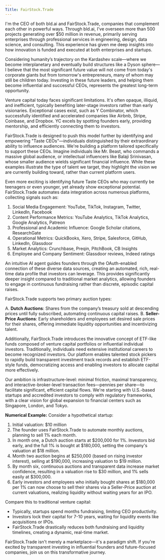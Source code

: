 ```yaml
---
Title: FairStock.Trade
---
```


I'm the CEO of both bld.ai and FairStock.Trade, companies that complement each other in powerful ways. Through bld.ai, I've overseen more than 500 projects generating over $50 million in revenue, primarily serving enterprises through professional services in engineering, design, data science, and consulting. This experience has given me deep insights into how innovation is funded and executed at both enterprises and startups.

Considering humanity’s trajectory on the Kardashev scale—where we become interplanetary and eventually build structures like a Dyson sphere—I believe that the most significant future value will not come from today's corporate giants but from tomorrow's entrepreneurs, many of whom may still be children today. Investing in these future leaders, and helping them become influential and successful CEOs, represents the greatest long-term opportunity.

Venture capital today faces significant limitations. It's often opaque, illiquid, and inefficient, typically benefiting later-stage investors rather than early visionaries. Exceptional cases exist, such as Y Combinator, which successfully identified and accelerated companies like Airbnb, Stripe, Coinbase, and Dropbox. YC excels by spotting founders early, providing mentorship, and efficiently connecting them to investors.

FairStock.Trade is designed to push this model further by identifying and empowering "Taste CEOs"—individuals distinguished by their extraordinary ability to influence audiences. We're building a platform tailored specifically to support these CEOs. Imagine individuals like Mr. Beast, who commands a massive global audience, or intellectual influencers like Balaji Srinivasan, whose smaller audience wields significant financial influence. While these examples illustrate the type of talent we target, they highlight the vision we are currently building toward, rather than current platform users.

Even more exciting is identifying future Taste CEOs who may currently be teenagers or even younger, yet already show exceptional potential. FairStock.Trade automates data integration across numerous platforms, collecting signals such as:

1. Social Media Engagement: YouTube, TikTok, Instagram, Twitter, LinkedIn, Facebook
2. Content Performance Metrics: YouTube Analytics, TikTok Analytics, Google Analytics, Patreon
3. Professional and Academic Influence: Google Scholar citations, ResearchGate
4. Operational Metrics: QuickBooks, Xero, Stripe, Salesforce, GitHub, LinkedIn, Glassdoor
5. Market Analytics: Crunchbase, Preqin, PitchBook, CB Insights
6. Employee and Company Sentiment: Glassdoor reviews, Indeed ratings

An intuitive AI agent guides founders through the OAuth-enabled connection of these diverse data sources, creating an automated, rich, real-time data profile that investors can leverage. This provides significantly deeper insight compared to traditional market analytics, allowing founders to engage in continuous fundraising rather than discrete, episodic capital raises.

FairStock.Trade supports two primary auction types:

A. **Dutch Auctions**: Shares from the company’s treasury sold at descending prices until fully subscribed, automating continuous capital raises.
B. **Seller-Price Auctions**: Early shareholders and employees set desired sale prices for their shares, offering immediate liquidity opportunities and incentivizing talent.

Additionally, FairStock.Trade introduces the innovative concept of ETF-like funds composed of venture capital portfolios or influential individual investors. Traditionally, individuals need extensive institutional careers to become recognized investors. Our platform enables talented stock pickers to rapidly build transparent investment track records and establish ETF-style funds, democratizing access and enabling investors to allocate capital more effectively.

Our ambition is infrastructure-level: minimal friction, maximal transparency, and interactive-broker-level transaction fees—pennies per share—to facilitate significant, efficient capital flows. We're starting with U.S.-based startups and accredited investors to comply with regulatory frameworks, with a clear vision for global expansion to financial centers such as Singapore, London, and Tokyo.

**Numerical Example:**
Consider a hypothetical startup:
1. Initial valuation: $10 million
2. The founder uses FairStock.Trade to automate monthly auctions, planning to sell 1% each month.
3. In month one, a Dutch auction starts at $200,000 for 1%. Investors bid early, and the full 1% is bought at $180,000, setting the company's valuation at $18 million.
4. Month two auction begins at $250,000 (based on rising investor interest), selling at $190,000, increasing valuation to $19 million.
5. By month six, continuous auctions and transparent data increase market confidence, resulting in a valuation rise to $30 million, and 1% sells easily at $300,000.
6. Early investors and employees who initially bought shares at $180,000 per 1% can now choose to sell their shares via a Seller-Price auction at current valuations, realizing liquidity without waiting years for an IPO.

Compare this to traditional venture capital:
- Typically, startups spend months fundraising, limiting CEO productivity.
- Investors lock their capital for 7-10 years, waiting for liquidity events like acquisitions or IPOs.
- FairStock.Trade drastically reduces both fundraising and liquidity timelines, creating a dynamic, real-time market.

FairStock.Trade isn't merely a marketplace—it's a paradigm shift. If you're excited by transparent investing in influential founders and future-focused companies, join us on this transformative journey.

